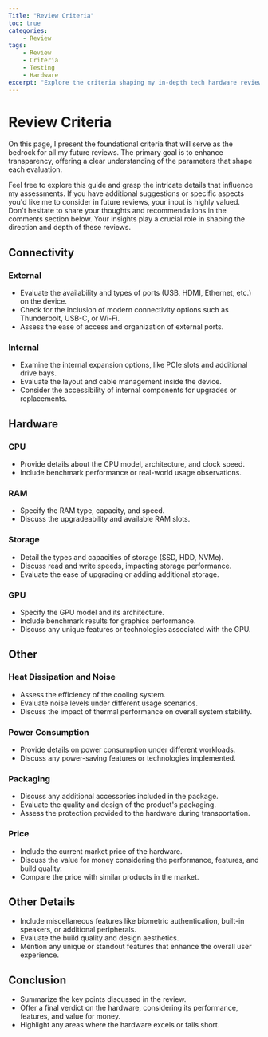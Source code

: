 ```yaml
---
Title: "Review Criteria"
toc: true
categories:
    - Review
tags:
    - Review
    - Criteria
    - Testing
    - Hardware
excerpt: "Explore the criteria shaping my in-depth tech hardware reviews, encompassing servers, miniPCs, routers, firewalls, and beyond."
---
```


# Review Criteria

On this page, I present the foundational criteria that will serve as the bedrock for all my future reviews. The primary goal is to enhance transparency, offering a clear understanding of the parameters that shape each evaluation.

Feel free to explore this guide and grasp the intricate details that influence my assessments. If you have additional suggestions or specific aspects you'd like me to consider in future reviews, your input is highly valued. Don't hesitate to share your thoughts and recommendations in the comments section below. Your insights play a crucial role in shaping the direction and depth of these reviews.

## Connectivity
### External
- Evaluate the availability and types of ports (USB, HDMI, Ethernet, etc.) on the device.
- Check for the inclusion of modern connectivity options such as Thunderbolt, USB-C, or Wi-Fi.
- Assess the ease of access and organization of external ports.

### Internal
- Examine the internal expansion options, like PCIe slots and additional drive bays.
- Evaluate the layout and cable management inside the device.
- Consider the accessibility of internal components for upgrades or replacements.

## Hardware
### CPU
- Provide details about the CPU model, architecture, and clock speed.
- Include benchmark performance or real-world usage observations.

### RAM
- Specify the RAM type, capacity, and speed.
- Discuss the upgradeability and available RAM slots.

### Storage
- Detail the types and capacities of storage (SSD, HDD, NVMe).
- Discuss read and write speeds, impacting storage performance.
- Evaluate the ease of upgrading or adding additional storage.

### GPU
- Specify the GPU model and its architecture.
- Include benchmark results for graphics performance.
- Discuss any unique features or technologies associated with the GPU.

## Other
### Heat Dissipation and Noise
- Assess the efficiency of the cooling system.
- Evaluate noise levels under different usage scenarios.
- Discuss the impact of thermal performance on overall system stability.

### Power Consumption
- Provide details on power consumption under different workloads.
- Discuss any power-saving features or technologies implemented.

### Packaging
- Discuss any additional accessories included in the package.
- Evaluate the quality and design of the product's packaging.
- Assess the protection provided to the hardware during transportation.

### Price 
- Include the current market price of the hardware.
- Discuss the value for money considering the performance, features, and build quality.
- Compare the price with similar products in the market.

## Other Details
- Include miscellaneous features like biometric authentication, built-in speakers, or additional peripherals.
- Evaluate the build quality and design aesthetics.
- Mention any unique or standout features that enhance the overall user experience.

## Conclusion
- Summarize the key points discussed in the review.
- Offer a final verdict on the hardware, considering its performance, features, and value for money.
- Highlight any areas where the hardware excels or falls short.

